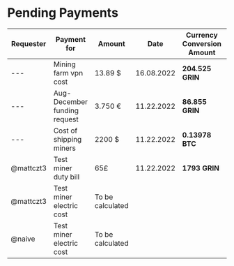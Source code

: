 
# Pending Payments

|Requester|Payment for|Amount |Date|Currency Conversion Amount |SMA |Approved|Status
| ----- | ----- | ----- | ----- | ----- | ----- | ----- | ----- |
|---|Mining farm vpn cost|13.89 $|16.08.2022|**204.525 GRIN**|0.06791 $|Yes|**Paid** |
|---|Aug-December funding request|3.750 €|11.22.2022|**86.855 GRIN**|0.4317 $|Yes|**Paid** |
|---|Cost of shipping miners|2200 $|11.22.2022| **0.13978 BTC**|15.739.532 $|Yes|**Paid** |
|@mattczt3|Test miner duty bill|65£ |11.22.2022 | **1793 GRIN** |0.0435 $|Yes|**Pending** |
|@mattczt3|Test miner electric cost|To be calculated|||||
|@naive|Test miner electric cost|To be calculated|||||
